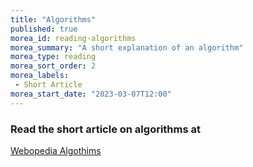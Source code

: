 ```yaml
---
title: "Algorithms"
published: true
morea_id: reading-algorithms
morea_summary: "A short explanation of an algorithm"
morea_type: reading
morea_sort_order: 2
morea_labels:
 - Short Article
morea_start_date: "2023-03-07T12:00"
---
```

### Read the short article on algorithms at

[Webopedia Algothims](http://www.webopedia.com/TERM/A/algorithm.html)
